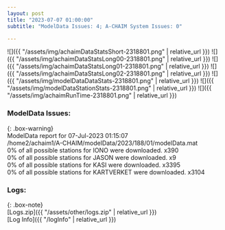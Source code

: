 ```yaml
---
layout: post
title: "2023-07-07 01:00:00"
subtitle: "ModelData Issues: 4; A-CHAIM System Issues: 0"

---
```


![]({{ "/assets/img/achaimDataStatsShort-2318801.png" | relative_url }})
![]({{ "/assets/img/achaimDataStatsLong00-2318801.png" | relative_url }})
![]({{ "/assets/img/achaimDataStatsLong01-2318801.png" | relative_url }})
![]({{ "/assets/img/achaimDataStatsLong02-2318801.png" | relative_url }})
![]({{ "/assets/img/modelDataDataStats-2318801.png" | relative_url }})
![]({{ "/assets/img/modelDataStationStats-2318801.png" | relative_url }})
![]({{ "/assets/img/achaimRunTime-2318801.png" | relative_url }})


### ModelData Issues:  
  
{: .box-warning}  
 ModelData report for 07-Jul-2023 01:15:07   
 /home2/achaim1/A-CHAIM/modelData/2023/188/01/modelData.mat   
 0% of all possible stations for IONO were downloaded. x390   
 0% of all possible stations for JASON were downloaded. x9   
 0% of all possible stations for KASI were downloaded. x3395   
 0% of all possible stations for KARTVERKET were downloaded. x3104   
  


### Logs:  
  
{: .box-note}  
[Logs.zip]({{ "/assets/other/logs.zip" | relative_url }})  
[Log Info]({{ "/logInfo" | relative_url }})  
